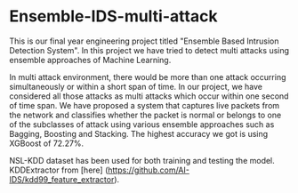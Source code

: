 # Ensemble-IDS-multi-attack
This is our final year engineering project titled "Ensemble Based Intrusion Detection System". In this project we have tried to detect multi attacks using ensemble approaches of Machine Learning.

In multi attack environment, there would be more than one attack occurring simultaneously or within a short span of time. In our project, we have considered all those attacks as multi attacks which occur within one second of time span. We have proposed a system that captures live packets from the network and classifies whether the packet is normal or belongs to one of the subclasses of attack using various ensemble approaches such as Bagging, Boosting and Stacking. The highest accuracy we got is using XGBoost of 72.27%.

NSL-KDD dataset has been used for both training and testing the model. KDDExtractor from [here] (https://github.com/AI-IDS/kdd99_feature_extractor).
